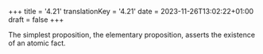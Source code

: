 +++
title = '4.21'
translationKey = '4.21'
date = 2023-11-26T13:02:22+01:00
draft = false
+++

The simplest proposition, the elementary proposition, asserts the existence of an atomic fact.
